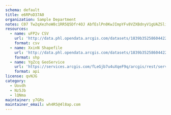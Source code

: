 ```yaml
---
schema: default
title: e6RPoD37A0 
organization: Sample Department 
notes: C07 Tw2qXezhoW8c1RR5Q5Dfr4OJ AbfEslPn0KwJImpYFv8VZXBdnyV1gUAZSliG6IOQHbtWBoL6kCMLK9HGsjEThpyNmgrxi2t 
resources:
  - name: uFP2v CSV
    url: 'http://data.phl.opendata.arcgis.com/datasets/1839b35258604422b0b520cbb668df0d_0.csv'
    format: csv
  - name: XxinN Shapefile
    url: 'http://data.phl.opendata.arcgis.com/datasets/1839b35258604422b0b520cbb668df0d_0.zip'
    format: shp
  - name: YgZcq GeoService
    url: 'https://services.arcgis.com/fLeGjb7u4uXqeF9q/arcgis/rest/services/Air_Monitoring_Stations/FeatureServer/0/query'
    format: api
license: qvNJG 
category:
  - Uovdh 
  - Nz5Jb 
  - lQNma 
maintainer: y7GRs  
maintainer_email: wh4R5@4l8ap.com
---
```

